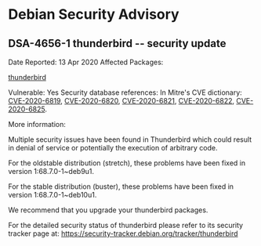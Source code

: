 
Debian Security Advisory
========================


DSA-4656-1 thunderbird -- security update
-----------------------------------------



Date Reported:
13 Apr 2020
Affected Packages:

[thunderbird](https://packages.debian.org/src:thunderbird)

Vulnerable:
Yes
Security database references:
In Mitre's CVE dictionary: [CVE-2020-6819](https://security-tracker.debian.org/tracker/CVE-2020-6819), [CVE-2020-6820](https://security-tracker.debian.org/tracker/CVE-2020-6820), [CVE-2020-6821](https://security-tracker.debian.org/tracker/CVE-2020-6821), [CVE-2020-6822](https://security-tracker.debian.org/tracker/CVE-2020-6822), [CVE-2020-6825](https://security-tracker.debian.org/tracker/CVE-2020-6825).  

More information:

Multiple security issues have been found in Thunderbird which could result
in denial of service or potentially the execution of arbitrary code.


For the oldstable distribution (stretch), these problems have been fixed
in version 1:68.7.0-1~deb9u1.


For the stable distribution (buster), these problems have been fixed in
version 1:68.7.0-1~deb10u1.


We recommend that you upgrade your thunderbird packages.


For the detailed security status of thunderbird please refer to
its security tracker page at:
<https://security-tracker.debian.org/tracker/thunderbird>





